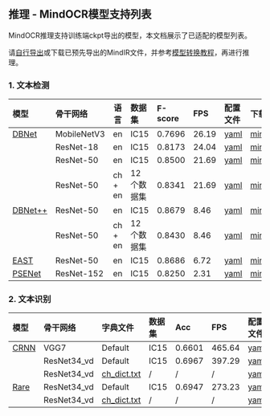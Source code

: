 ## 推理 - MindOCR模型支持列表

MindOCR推理支持训练端ckpt导出的模型，本文档展示了已适配的模型列表。

请[自行导出](https://github.com/mindspore-lab/mindocr/blob/main/tools/export.py)或下载已预先导出的MindIR文件，并参考[模型转换教程](convert_tutorial.md)，再进行推理。

### 1. 文本检测

| 模型                                                                              | 骨干网络        | 语言      | 数据集    | F-score | FPS   | 配置文件                                                                                                     | 下载                                                                                                                     |
|:--------------------------------------------------------------------------------|:------------|---------|:-------|:--------|:------|:---------------------------------------------------------------------------------------------------------|:-----------------------------------------------------------------------------------------------------------------------|
| [DBNet](https://github.com/mindspore-lab/mindocr/tree/main/configs/det/dbnet)   | MobileNetV3 | en      | IC15   | 0.7696  | 26.19 | [yaml](https://github.com/mindspore-lab/mindocr/tree/main/configs/det/dbnet/db_mobilenetv3_icdar15.yaml) | [mindir](https://download.mindspore.cn/toolkits/mindocr/dbnet/dbnet_mobilenetv3-62c44539-f14c6a13.mindir)              |
|                                                                                 | ResNet-18   | en      | IC15   | 0.8173  | 24.04 | [yaml](https://github.com/mindspore-lab/mindocr/tree/main/configs/det/dbnet/db_r18_icdar15.yaml)         | [mindir](https://download.mindspore.cn/toolkits/mindocr/dbnet/dbnet_resnet18-0c0c4cfa-cf46eb8b.mindir)                 |
|                                                                                 | ResNet-50   | en      | IC15   | 0.8500  | 21.69 | [yaml](https://github.com/mindspore-lab/mindocr/tree/main/configs/det/dbnet/db_r50_icdar15.yaml)         | [mindir](https://download.mindspore.cn/toolkits/mindocr/dbnet/dbnet_resnet50-c3a4aa24-fbf95c82.mindir)                 |
|                                                                                 | ResNet-50   | ch + en | 12个数据集 | 0.8341  | 21.69 | [yaml](https://github.com/mindspore-lab/mindocr/tree/main/configs/det/dbnet/db_r50_icdar15.yaml)         | [mindir](https://download.mindspore.cn/toolkits/mindocr/dbnet/dbnet_resnet50_ch_en_general-a5dbb141-912f0a90.mindir)   |
| [DBNet++](https://github.com/mindspore-lab/mindocr/tree/main/configs/det/dbnet) | ResNet-50   | en      | IC15   | 0.8679  | 8.46  | [yaml](https://github.com/mindspore-lab/mindocr/tree/main/configs/det/dbnet/db++_r50_icdar15.yaml)       | [mindir](https://download.mindspore.cn/toolkits/mindocr/dbnet/dbnetpp_resnet50-068166c2-9934aff0.mindir)               |
|                                                                                 | ResNet-50   | ch + en | 12个数据集 | 0.8430  | 8.46  | [yaml](https://github.com/mindspore-lab/mindocr/tree/main/configs/det/dbnet/db++_r50_icdar15.yaml)       | [mindir](https://download.mindspore.cn/toolkits/mindocr/dbnet/dbnetpp_resnet50_ch_en_general-884ba5b9-b3f52398.mindir) |
| [EAST](https://github.com/mindspore-lab/mindocr/tree/main/configs/det/east)     | ResNet-50   | en      | IC15   | 0.8686  | 6.72  | [yaml](https://github.com/mindspore-lab/mindocr/tree/main/configs/det/east/east_r50_icdar15.yaml)        | [mindir](https://download.mindspore.cn/toolkits/mindocr/east/east_resnet50_ic15-7262e359-5f05cd42.mindir)              |
| [PSENet](https://github.com/mindspore-lab/mindocr/tree/main/configs/det/psenet) | ResNet-152  | en      | IC15   | 0.8250  | 2.31  | [yaml](https://github.com/mindspore-lab/mindocr/tree/main/configs/det/psenet/pse_r152_icdar15.yaml)      | [mindir](https://download.mindspore.cn/toolkits/mindocr/psenet/psenet_resnet152_ic15-6058a798-0d755205.mindir)         |

### 2. 文本识别

| 模型                                                                         | 骨干网络     | 字典文件                                                                                           | 数据集 | Acc    | FPS    | 配置文件                                                                                           | 下载                                                                                                            |
|:----------------------------------------------------------------------------|:------------|:-------------------------------------------------------------------------------------------------|:------|:-------|:-------|:--------------------------------------------------------------------------------------------------|:---------------------------------------------------------------------------------------------------------------|
| [CRNN](https://github.com/mindspore-lab/mindocr/tree/main/configs/rec/crnn) | VGG7        | Default                                                                                          | IC15  | 0.6601 | 465.64 | [yaml](https://github.com/mindspore-lab/mindocr/tree/main/configs/rec/crnn/crnn_vgg7.yaml)        | [mindir](https://download.mindspore.cn/toolkits/mindocr/crnn/crnn_vgg7-ea7e996c-573dbd61.mindir)               |
|                                                                             | ResNet34_vd | Default                                                                                          | IC15  | 0.6967 | 397.29 | [yaml](https://github.com/mindspore-lab/mindocr/tree/main/configs/rec/crnn/crnn_resnet34.yaml)    | [mindir](https://download.mindspore.cn/toolkits/mindocr/crnn/crnn_resnet34-83f37f07-eb10a0c9.mindir)           |
|                                                                             | ResNet34_vd | [ch_dict.txt](https://github.com/mindspore-lab/mindocr/tree/main/mindocr/utils/dict/ch_dict.txt) | /     | /      | /      | [yaml](https://github.com/mindspore-lab/mindocr/tree/main/configs/rec/crnn/crnn_resnet34_ch.yaml) | [mindir](https://download.mindspore.cn/toolkits/mindocr/crnn/crnn_resnet34_ch-7a342e3c-105bccb2.mindir)        |
| [Rare](https://github.com/mindspore-lab/mindocr/tree/main/configs/rec/rare) | ResNet34_vd | Default                                                                                          | IC15  | 0.6947 | 273.23 | [yaml](https://github.com/mindspore-lab/mindocr/blob/main/configs/rec/rare/rare_resnet34.yaml)    | [mindir](https://download.mindspore.cn/toolkits/mindocr/rare/rare_resnet34_ascend-309dc63e-b96c2a4b.mindir)    |
|                                                                             | ResNet34_vd | [ch_dict.txt](https://github.com/mindspore-lab/mindocr/tree/main/mindocr/utils/dict/ch_dict.txt) | /     | /      | /      | [yaml](https://github.com/mindspore-lab/mindocr/blob/main/configs/rec/rare/rare_resnet34_ch.yaml) | [mindir](https://download.mindspore.cn/toolkits/mindocr/rare/rare_resnet34_ch_ascend-5f3023e2-11f0d554.mindir) |
